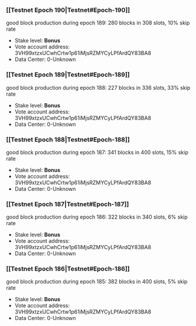 ### [[Testnet Epoch 190|Testnet#Epoch-190]]
good block production during epoch 189: 280 blocks in 308 slots, 10% skip rate
* Stake level: **Bonus** 
* Vote account address: 3VH99xtzxUCwhCrtw1p61iMjsRZMYCyLPfArdQY83BA8
* Data Center: 0-Unknown
### [[Testnet Epoch 189|Testnet#Epoch-189]]
good block production during epoch 188: 227 blocks in 336 slots, 33% skip rate
* Stake level: **Bonus** 
* Vote account address: 3VH99xtzxUCwhCrtw1p61iMjsRZMYCyLPfArdQY83BA8
* Data Center: 0-Unknown
### [[Testnet Epoch 188|Testnet#Epoch-188]]
good block production during epoch 187: 341 blocks in 400 slots, 15% skip rate
* Stake level: **Bonus** 
* Vote account address: 3VH99xtzxUCwhCrtw1p61iMjsRZMYCyLPfArdQY83BA8
* Data Center: 0-Unknown
### [[Testnet Epoch 187|Testnet#Epoch-187]]
good block production during epoch 186: 322 blocks in 340 slots, 6% skip rate
* Stake level: **Bonus** 
* Vote account address: 3VH99xtzxUCwhCrtw1p61iMjsRZMYCyLPfArdQY83BA8
* Data Center: 0-Unknown
### [[Testnet Epoch 186|Testnet#Epoch-186]]
good block production during epoch 185: 382 blocks in 400 slots, 5% skip rate
* Stake level: **Bonus** 
* Vote account address: 3VH99xtzxUCwhCrtw1p61iMjsRZMYCyLPfArdQY83BA8
* Data Center: 0-Unknown